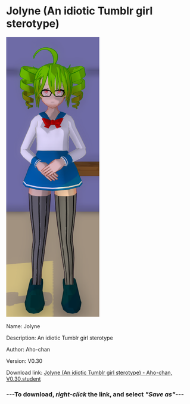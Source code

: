 # Jolyne (An idiotic Tumblr girl sterotype)

<img src = "https://raw.githubusercontent.com/Arbiter1223/Daigaku-Gurashi-Custom-Students/master/Students/Files/Jolyne%20(An%20idiotic%20Tumblr%20girl%20sterotype).png">

Name: Jolyne

Description: An idiotic Tumblr girl sterotype

Author: Aho-chan

Version: V0.30

Download link: <a href="https://raw.githubusercontent.com/Arbiter1223/Daigaku-Gurashi-Custom-Students/master/Students/Files/Jolyne%20(An%20idiotic%20Tumblr%20girl%20sterotype)%20-%20Aho-chan%2C%20V0.30.student">Jolyne (An idiotic Tumblr girl sterotype) - Aho-chan, V0.30.student</a>

### ---**To download, _right-click_ the link, and select _"Save as"_**---
